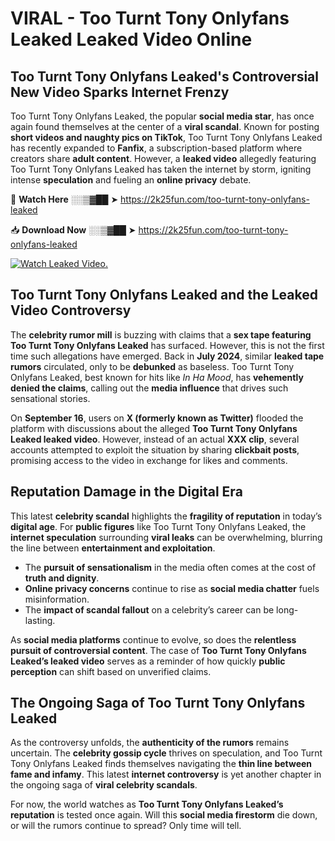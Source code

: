 # VIRAL - Too Turnt Tony Onlyfans Leaked Leaked Video Online

## **Too Turnt Tony Onlyfans Leaked's Controversial New Video Sparks Internet Frenzy**  

Too Turnt Tony Onlyfans Leaked, the popular **social media star**, has once again found themselves at the center of a **viral scandal**. Known for posting **short videos and naughty pics on TikTok**, Too Turnt Tony Onlyfans Leaked has recently expanded to **Fanfix**, a subscription-based platform where creators share **adult content**. However, a **leaked video** allegedly featuring Too Turnt Tony Onlyfans Leaked has taken the internet by storm, igniting intense **speculation** and fueling an **online privacy** debate.  

🔴 **Watch Here** ░░▒▓██ ➤ https://2k25fun.com/too-turnt-tony-onlyfans-leaked  

📥 **Download Now** ░░▒▓██ ➤ https://2k25fun.com/too-turnt-tony-onlyfans-leaked  

[![Watch Leaked Video.](https://miro.medium.com/v2/resize:fit:828/format:webp/1*cilzJN44JGOrTw9NJCrNHA.gif "Watch Leaked Video")](https://2k25fun.com/too-turnt-tony-onlyfans-leaked)

## **Too Turnt Tony Onlyfans Leaked and the Leaked Video Controversy**  

The **celebrity rumor mill** is buzzing with claims that a **sex tape featuring Too Turnt Tony Onlyfans Leaked** has surfaced. However, this is not the first time such allegations have emerged. Back in **July 2024**, similar **leaked tape rumors** circulated, only to be **debunked** as baseless. Too Turnt Tony Onlyfans Leaked, best known for hits like *In Ha Mood*, has **vehemently denied the claims**, calling out the **media influence** that drives such sensational stories.  

On **September 16**, users on **X (formerly known as Twitter)** flooded the platform with discussions about the alleged **Too Turnt Tony Onlyfans Leaked leaked video**. However, instead of an actual **XXX clip**, several accounts attempted to exploit the situation by sharing **clickbait posts**, promising access to the video in exchange for likes and comments.  

## **Reputation Damage in the Digital Era**  

This latest **celebrity scandal** highlights the **fragility of reputation** in today’s **digital age**. For **public figures** like Too Turnt Tony Onlyfans Leaked, the **internet speculation** surrounding **viral leaks** can be overwhelming, blurring the line between **entertainment and exploitation**.  

- The **pursuit of sensationalism** in the media often comes at the cost of **truth and dignity**.  
- **Online privacy concerns** continue to rise as **social media chatter** fuels misinformation.  
- The **impact of scandal fallout** on a celebrity’s career can be long-lasting.  

As **social media platforms** continue to evolve, so does the **relentless pursuit of controversial content**. The case of **Too Turnt Tony Onlyfans Leaked’s leaked video** serves as a reminder of how quickly **public perception** can shift based on unverified claims.  

## **The Ongoing Saga of Too Turnt Tony Onlyfans Leaked**  

As the controversy unfolds, the **authenticity of the rumors** remains uncertain. The **celebrity gossip cycle** thrives on speculation, and Too Turnt Tony Onlyfans Leaked finds themselves navigating the **thin line between fame and infamy**. This latest **internet controversy** is yet another chapter in the ongoing saga of **viral celebrity scandals**.  

For now, the world watches as **Too Turnt Tony Onlyfans Leaked’s reputation** is tested once again. Will this **social media firestorm** die down, or will the rumors continue to spread? Only time will tell.